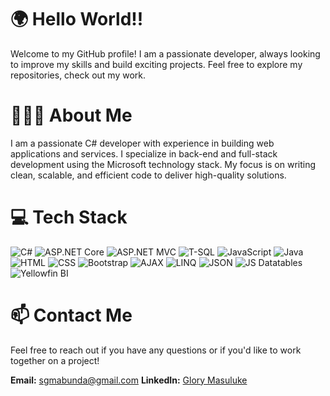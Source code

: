 # 🌍 Hello World!!

Welcome to my GitHub profile! I am a passionate developer, always looking to improve my skills and build exciting projects. Feel free to explore my repositories, check out my work.

# 👩🏿‍💻 About Me

I am a passionate C# developer with experience in building web applications and services. I specialize in back-end and full-stack development using the Microsoft technology stack. My focus is on writing clean, scalable, and efficient code to deliver high-quality solutions.

# 💻 Tech Stack

![C#](https://img.shields.io/badge/C%23-239120?style=for-the-badge&logo=c-sharp&logoColor=white)
![ASP.NET Core](https://img.shields.io/badge/ASP.NET%20Core-512BD4?style=for-the-badge&logo=dotnet&logoColor=white)
![ASP.NET MVC](https://img.shields.io/badge/ASP.NET%20MVC-512BD4?style=for-the-badge&logo=dotnet&logoColor=white)
![T-SQL](https://img.shields.io/badge/T--SQL-CC2927?style=for-the-badge&logo=microsoft-sql-server&logoColor=white)
![JavaScript](https://img.shields.io/badge/JavaScript-F7DF1E?style=for-the-badge&logo=javascript&logoColor=black)
![Java](https://img.shields.io/badge/Java-007396?style=for-the-badge&logo=java&logoColor=white)
![HTML](https://img.shields.io/badge/HTML5-E34F26?style=for-the-badge&logo=html5&logoColor=white)
![CSS](https://img.shields.io/badge/CSS3-1572B6?style=for-the-badge&logo=css3&logoColor=white)
![Bootstrap](https://img.shields.io/badge/Bootstrap-563D7C?style=for-the-badge&logo=bootstrap&logoColor=white)
![AJAX](https://img.shields.io/badge/AJAX-5A9FD4?style=for-the-badge&logo=ajax&logoColor=white)
![LINQ](https://img.shields.io/badge/LINQ-512BD4?style=for-the-badge&logo=dotnet&logoColor=white)
![JSON](https://img.shields.io/badge/JSON-000000?style=for-the-badge&logo=json&logoColor=white)
![JS Datatables](https://img.shields.io/badge/JS%20Datatables-336791?style=for-the-badge&logo=datatables&logoColor=white)
![Yellowfin BI](https://img.shields.io/badge/Yellowfin%20BI-FFCC00?style=for-the-badge&logo=yellowfin-bi&logoColor=white)

# 📫 Contact Me

Feel free to reach out if you have any questions or if you'd like to work together on a project!

**Email:** [sgmabunda@gmail.com](mailto:sgmabunda@gmail.com)
**LinkedIn:** [Glory Masuluke](https://www.linkedin.com/in/glory-mabunda)
